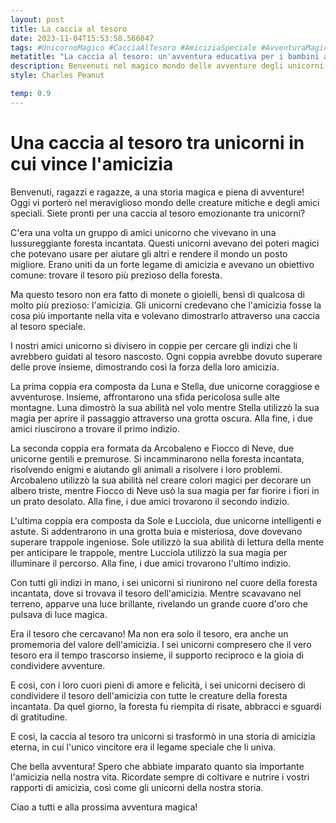 ```yaml
---
layout: post
title: La caccia al tesoro
date: 2023-11-04T15:53:58.566047
tags: #UnicornoMagico #CacciaAlTesoro #AmiciziaSpeciale #AvventuraMagica
metatitle: "La caccia al tesoro: un'avventura educativa per i bambini alla scoperta di tesori nascosti"
description: Benvenuti nel magico mondo delle avventure degli unicorni! Scoprite una caccia al tesoro emozionante in cui l'amicizia è la vera ricchezza. Seguite le avventure di sei unicorni coraggiosi e scoprite il valore dell'amicizia eterna. Unisciti a loro in questa avventura magica e impara quanto sia importante coltivare i rapporti di amicizia. Preparati per una storia che ti lascerà con il cuore pieno di amore e felicità. Scopri di più sulla caccia al tesoro tra unicorni e lasciati ispirare da questa storia di amicizia eterna.
style: Charles Peanut

temp: 0.9
---
```

# Una caccia al tesoro tra unicorni in cui vince l'amicizia


Benvenuti, ragazzi e ragazze, a una storia magica e piena di avventure! Oggi vi porterò nel meraviglioso mondo delle creature mitiche e degli amici speciali. Siete pronti per una caccia al tesoro emozionante tra unicorni?

C'era una volta un gruppo di amici unicorno che vivevano in una lussureggiante foresta incantata. Questi unicorni avevano dei poteri magici che potevano usare per aiutare gli altri e rendere il mondo un posto migliore. Erano uniti da un forte legame di amicizia e avevano un obiettivo comune: trovare il tesoro più prezioso della foresta.

Ma questo tesoro non era fatto di monete o gioielli, bensì di qualcosa di molto più prezioso: l'amicizia. Gli unicorni credevano che l'amicizia fosse la cosa più importante nella vita e volevano dimostrarlo attraverso una caccia al tesoro speciale.

I nostri amici unicorno si divisero in coppie per cercare gli indizi che li avrebbero guidati al tesoro nascosto. Ogni coppia avrebbe dovuto superare delle prove insieme, dimostrando così la forza della loro amicizia.

La prima coppia era composta da Luna e Stella, due unicorne coraggiose e avventurose. Insieme, affrontarono una sfida pericolosa sulle alte montagne. Luna dimostrò la sua abilità nel volo mentre Stella utilizzò la sua magia per aprire il passaggio attraverso una grotta oscura. Alla fine, i due amici riuscirono a trovare il primo indizio.

La seconda coppia era formata da Arcobaleno e Fiocco di Neve, due unicorne gentili e premurose. Si incamminarono nella foresta incantata, risolvendo enigmi e aiutando gli animali a risolvere i loro problemi. Arcobaleno utilizzò la sua abilità nel creare colori magici per decorare un albero triste, mentre Fiocco di Neve usò la sua magia per far fiorire i fiori in un prato desolato. Alla fine, i due amici trovarono il secondo indizio.

L'ultima coppia era composta da Sole e Lucciola, due unicorne intelligenti e astute. Si addentrarono in una grotta buia e misteriosa, dove dovevano superare trappole ingeniose. Sole utilizzò la sua abilità di lettura della mente per anticipare le trappole, mentre Lucciola utilizzò la sua magia per illuminare il percorso. Alla fine, i due amici trovarono l'ultimo indizio.

Con tutti gli indizi in mano, i sei unicorni si riunirono nel cuore della foresta incantata, dove si trovava il tesoro dell'amicizia. Mentre scavavano nel terreno, apparve una luce brillante, rivelando un grande cuore d'oro che pulsava di luce magica.

Era il tesoro che cercavano! Ma non era solo il tesoro, era anche un promemoria del valore dell'amicizia. I sei unicorni compresero che il vero tesoro era il tempo trascorso insieme, il supporto reciproco e la gioia di condividere avventure.

E così, con i loro cuori pieni di amore e felicità, i sei unicorni decisero di condividere il tesoro dell'amicizia con tutte le creature della foresta incantata. Da quel giorno, la foresta fu riempita di risate, abbracci e sguardi di gratitudine.

E così, la caccia al tesoro tra unicorni si trasformò in una storia di amicizia eterna, in cui l'unico vincitore era il legame speciale che li univa.

Che bella avventura! Spero che abbiate imparato quanto sia importante l'amicizia nella nostra vita. Ricordate sempre di coltivare e nutrire i vostri rapporti di amicizia, così come gli unicorni della nostra storia.

Ciao a tutti e alla prossima avventura magica!

        